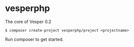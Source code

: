 # vesperphp
The core of Vesper 0.2

```
$ composer create-project vesperphp/project <projectname>
```
Run composer to get started.
